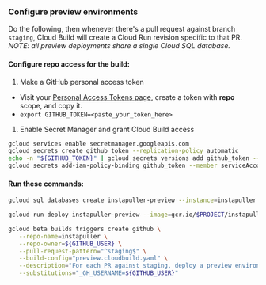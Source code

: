 ### Configure preview environments
Do the following, then whenever there's a pull request against branch `staging`, Cloud Build will create a Cloud Run revision specific to that PR. _NOTE: all preview deployments share a single Cloud SQL database._

#### Configure repo access for the build:
1. Make a GitHub personal access token
  * Visit your [Personal Access Tokens page](https://github.com/settings/tokens), create a token with **repo** scope, and copy it.
  * `export GITHUB_TOKEN=<paste_your_token_here>`

1. Enable Secret Manager and grant Cloud Build access
  ```bash
  gcloud services enable secretmanager.googleapis.com
  gcloud secrets create github_token --replication-policy automatic
  echo -n "${GITHUB_TOKEN}" | gcloud secrets versions add github_token --data-file=-
  gcloud secrets add-iam-policy-binding github_token --member serviceAccount:${GCB_SERVICE_ACCT} --role roles/secretmanager.secretAccessor
  ```

#### Run these commands:

```bash
gcloud sql databases create instapuller-preview --instance=instapuller

gcloud run deploy instapuller-preview --image=gcr.io/$PROJECT/instapuller --region=us-central1 --platform=managed --allow-unauthenticated --set-env-vars=DB_USER=root,DB_PASS=${PASSWORD},DB_NAME=instapuller-preview,CLOUD_SQL_CONNECTION_NAME=$PROJECT:us-central1:instapuller --set-cloudsql-instances=$PROJECT:us-central1:instapuller

gcloud beta builds triggers create github \
   --repo-name=instapuller \
   --repo-owner=${GITHUB_USER} \
   --pull-request-pattern="^staging$" \
   --build-config="preview.cloudbuild.yaml" \
   --description="For each PR against staging, deploy a preview environment" \
   --substitutions="_GH_USERNAME=${GITHUB_USER}"
```